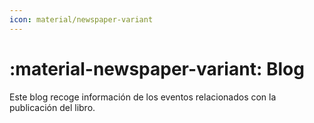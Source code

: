 ```yaml
---
icon: material/newspaper-variant
---
```


# :material-newspaper-variant: Blog

Este blog recoge información de los eventos relacionados con la publicación del libro.

